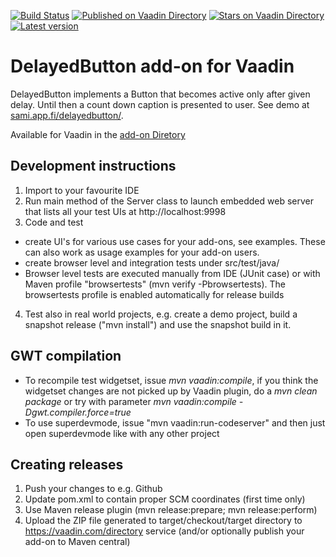 [![Build Status](https://travis-ci.org/samie/delayedbutton.svg?branch=master)](https://travis-ci.org/samie/delayedbutton)
[![Published on Vaadin  Directory](https://img.shields.io/badge/Vaadin%20Directory-published-00b4f0.svg)](https://vaadin.com/directory/component/delayedbutton)
[![Stars on Vaadin Directory](https://img.shields.io/vaadin-directory/star/delayedbutton.svg)](https://vaadin.com/directory/component/delayedbutton)
[![Latest version](https://img.shields.io/vaadin-directory/v/delayedbutton.svg)](https://vaadin.com/directory/component/delayedbutton)

# DelayedButton add-on for Vaadin

DelayedButton implements a Button that becomes active only after given delay. Until then a count down caption is presented to user. See demo at [sami.app.fi/delayedbutton/](http://sami.app.fi/delayedbutton/).

Available for Vaadin in the [add-on Diretory](https://vaadin.com/addon/delayedbutton)

## Development instructions 

1. Import to your favourite IDE
2. Run main method of the Server class to launch embedded web server that lists all your test UIs at http://localhost:9998
3. Code and test
  * create UI's for various use cases for your add-ons, see examples. These can also work as usage examples for your add-on users.
  * create browser level and integration tests under src/test/java/
  * Browser level tests are executed manually from IDE (JUnit case) or with Maven profile "browsertests" (mvn verify -Pbrowsertests). The browsertests profile is enabled automatically for release builds
4. Test also in real world projects, e.g. create a demo project, build a snapshot release ("mvn install") and use the snapshot build in it.

## GWT compilation

* To recompile test widgetset, issue *mvn vaadin:compile*, if you think the widgetset changes are not picked up by Vaadin plugin, do a *mvn clean package* or try with parameter *mvn vaadin:compile -Dgwt.compiler.force=true*
* To use superdevmode, issue "mvn vaadin:run-codeserver" and then just open superdevmode like with any other project

## Creating releases

1. Push your changes to e.g. Github 
2. Update pom.xml to contain proper SCM coordinates (first time only)
3. Use Maven release plugin (mvn release:prepare; mvn release:perform)
4. Upload the ZIP file generated to target/checkout/target directory to https://vaadin.com/directory service (and/or optionally publish your add-on to Maven central)

